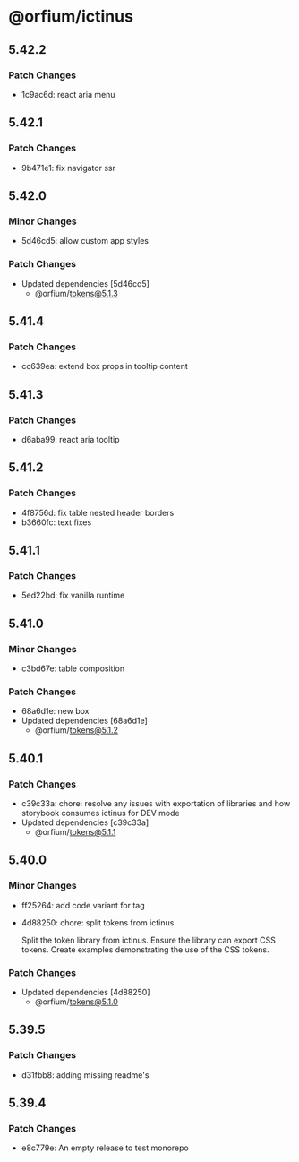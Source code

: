 # @orfium/ictinus

## 5.42.2

### Patch Changes

- 1c9ac6d: react aria menu

## 5.42.1

### Patch Changes

- 9b471e1: fix navigator ssr

## 5.42.0

### Minor Changes

- 5d46cd5: allow custom app styles

### Patch Changes

- Updated dependencies [5d46cd5]
  - @orfium/tokens@5.1.3

## 5.41.4

### Patch Changes

- cc639ea: extend box props in tooltip content

## 5.41.3

### Patch Changes

- d6aba99: react aria tooltip

## 5.41.2

### Patch Changes

- 4f8756d: fix table nested header borders
- b3660fc: text fixes

## 5.41.1

### Patch Changes

- 5ed22bd: fix vanilla runtime

## 5.41.0

### Minor Changes

- c3bd67e: table composition

### Patch Changes

- 68a6d1e: new box
- Updated dependencies [68a6d1e]
  - @orfium/tokens@5.1.2

## 5.40.1

### Patch Changes

- c39c33a: chore: resolve any issues with exportation of libraries and how storybook consumes ictinus for DEV mode
- Updated dependencies [c39c33a]
  - @orfium/tokens@5.1.1

## 5.40.0

### Minor Changes

- ff25264: add code variant for tag
- 4d88250: chore: split tokens from ictinus

  Split the token library from ictinus.
  Ensure the library can export CSS tokens.
  Create examples demonstrating the use of the CSS tokens.

### Patch Changes

- Updated dependencies [4d88250]
  - @orfium/tokens@5.1.0

## 5.39.5

### Patch Changes

- d31fbb8: adding missing readme's

## 5.39.4

### Patch Changes

- e8c779e: An empty release to test monorepo
